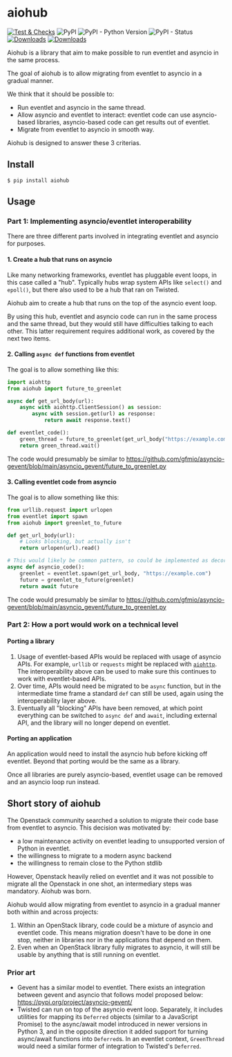 # aiohub

[![Test & Checks](https://github.com/4383/aiohub/actions/workflows/main.yml/badge.svg)](https://github.com/4383/aiohub/actions/workflows/main.yml)
![PyPI](https://img.shields.io/pypi/v/aiohub.svg)
![PyPI - Python Version](https://img.shields.io/pypi/pyversions/aiohub.svg)
![PyPI - Status](https://img.shields.io/pypi/status/aiohub.svg)
[![Downloads](https://pepy.tech/badge/aiohub)](https://pepy.tech/project/aiohub)
[![Downloads](https://pepy.tech/badge/aiohub/month)](https://pepy.tech/project/aiohub/month)

Aiohub is a library that aim to make possible to run eventlet and asyncio
in the same process.

The goal of aiohub is to allow migrating from eventlet to asyncio in a gradual
manner.

We think that it should be possible to:

* Run eventlet and asyncio in the same thread.
* Allow asyncio and eventlet to interact: eventlet code can use asyncio-based
  libraries, asyncio-based code can get results out of eventlet.
* Migrate from eventlet to asyncio in smooth way.

Aiohub is designed to answer these 3 criterias.

## Install

```
$ pip install aiohub
```

## Usage

### Part 1: Implementing asyncio/eventlet interoperability

There are three different parts involved in integrating eventlet and asyncio
for purposes.

#### 1. Create a hub that runs on asyncio

Like many networking frameworks, eventlet has pluggable event loops, in this
case called a "hub". Typically hubs wrap system APIs like `select()` and
`epoll()`, but there also used to be a hub that ran on Twisted.

Aiohub aim to create a hub that runs on the top of the asyncio event loop.

By using this hub, eventlet and asyncio code can run in the same process and
the same thread, but they would still have difficulties talking to each other.
This latter requirement requires additional work, as covered by the next two
items.

#### 2. Calling `async def` functions from eventlet

The goal is to allow something like this:

```python
import aiohttp
from aiohub import future_to_greenlet

async def get_url_body(url):
    async with aiohttp.ClientSession() as session:
        async with session.get(url) as response:
            return await response.text()

def eventlet_code():
    green_thread = future_to_greenlet(get_url_body("https://example.com"))
    return green_thread.wait()
```

The code would presumably be similar to
https://github.com/gfmio/asyncio-gevent/blob/main/asyncio_gevent/future_to_greenlet.py

#### 3. Calling eventlet code from asyncio

The goal is to allow something like this:

```python
from urllib.request import urlopen
from eventlet import spawn
from aiohub import greenlet_to_future

def get_url_body(url):
    # Looks blocking, but actually isn't
    return urlopen(url).read()

# This would likely be common pattern, so could be implemented as decorator...
async def asyncio_code():
    greenlet = eventlet.spawn(get_url_body, "https://example.com")
    future = greenlet_to_future(greenlet)
    return await future
```

The code would presumably be similar to
https://github.com/gfmio/asyncio-gevent/blob/main/asyncio_gevent/future_to_greenlet.py

### Part 2: How a port would work on a technical level

#### Porting a library

1. Usage of eventlet-based APIs would be replaced with usage of asyncio APIs.
   For example, `urllib` or `requests` might be replaced with
   [`aiohttp`](https://docs.aiohttp.org/en/stable/).
   The interoperability above can be used to make sure this continues to work
   with eventlet-based APIs.
2. Over time, APIs would need be migrated to be `async` function, but in the
   intermediate time frame a standard `def` can still be used, again using the
   interoperability layer above.
3. Eventually all "blocking" APIs have been removed, at which point everything
   can be switched to `async def` and `await`, including external API, and the
   library will no longer depend on eventlet.

#### Porting an application

An application would need to install the asyncio hub before kicking off
eventlet. Beyond that porting would be the same as a library.

Once all libraries are purely asyncio-based, eventlet usage can be removed and
an asyncio loop run instead.

## Short story of aiohub

The Openstack community searched a solution to migrate their code base from
eventlet to asyncio. This decision was motivated by:
- a low maintenance activity on eventlet leading to unsupported version of
  Python in eventlet.
- the willingness to migrate to a modern async backend
- the willingness to remain close to the Python stdlib

However, Openstack heavily relied on eventlet and it was not possible to
migrate all the Openstack in one shot, an intermediary steps was mandatory.
Aiohub was born.

Aiohub would allow migrating from eventlet to asyncio in a gradual manner both
within and across projects:

1. Within an OpenStack library, code could be a mixture of asyncio and
   eventlet code. This means migration doesn't have to be done in one stop,
   neither in libraries nor in the applications that depend on them.
2. Even when an OpenStack library fully migrates to asyncio, it will still be
   usable by anything that is still running on eventlet.

### Prior art

* Gevent has a similar model to eventlet.
  There exists an integration between gevent and asyncio that follows model
  proposed below: https://pypi.org/project/asyncio-gevent/
* Twisted can run on top of the asyncio event loop.
  Separately, it includes utilities for mapping its `Deferred` objects
  (similar to a JavaScript Promise) to the async/await model introduced in
  newer versions in Python 3, and in the opposite direction it added support
  for turning async/await functions into `Deferred`s.
  In an eventlet context, `GreenThread` would need a similar former of
  integration to Twisted's `Deferred`.
